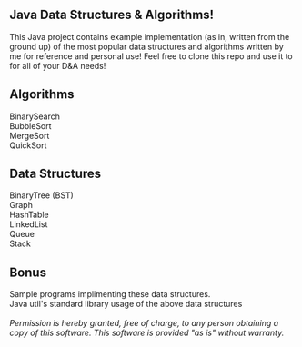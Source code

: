 <h2>Java Data Structures & Algorithms!</h2>

This Java project contains example implementation (as in, written from the ground up) of the most popular data structures and algorithms written by me for reference and personal use!
Feel free to clone this repo and use it to for all of your D&A needs!

<h2>Algorithms</h2>
BinarySearch<br>
BubbleSort<br>
MergeSort<br>
QuickSort<br>

<h2>Data Structures</h2>
BinaryTree (BST)<br>
Graph<br>
HashTable<br>
LinkedList<br>
Queue<br>
Stack<br>

<h2>Bonus</h2>
Sample programs implimenting these data structures.<br>
Java util's standard library usage of the above data structures<br>

<br>
<i>
Permission is hereby granted, free of charge, to any person obtaining a copy of this software. This software is provided "as is" without warranty.
</i>
